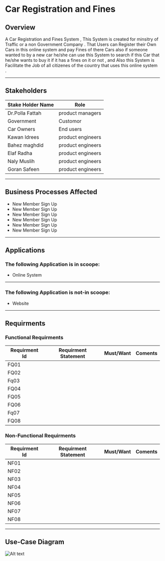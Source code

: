 # Car Registration and Fines 
## Overview
A Car Registration and Fines System , This System is created for minsitry of Traffic or a non Government Company . That  Users can Register their Own Cars in this online system and pay Fines of there Cars also if someone wanted to by a new car he/she can use this System to search if this Car that he/she wants to buy it if it has a fines on it or not , and Also this System is Facilitate the Job of all citizenes of the country that uses this online system . 


------------


## Stakeholders
|  Stake Holder Name | Role  |
| ------------ | ------------ |
| Dr.Polla Fattah | product managers  |
| Government | Customor  |
| Car Owners | End users  |
|  Kawan Idrees| product engineers  |
|  Bahez maghdid | product engineers   |
| Elaf Radha | product engineers  |
|  Naly Muslih| product engineers  |
|  Goran Safeen | product engineers   |

------------


## Business Processes Affected
- New Member Sign Up
- New Member Sign Up
- New Member Sign Up
- New Member Sign Up
- New Member Sign Up
- New Member Sign Up


------------
## Applications
### The following Application is in scoope:
- Online System

------------
### The following Application is not-in scoope:
- Website

------------


## Requirments
### Functional Requirments
|  Requirment Id |Requirment Statement   | Must/Want  |Coments  |
| ------------ | ------------ | ------------ | ------------ |
|  FQ01 |   |   |   |
|  FQ02 |   |   |   |
|  Fq03|   |   |   |
|  FQ04 |   |   |   |
|  FQ05 |   |   |   |
|  FQ06 |   |   |   |
|  Fq07|   |   |   |
|  FQ08|   |   |   |
### Non-Functional Requirments
|  Requirment Id |Requirment Statement   | Must/Want  |Coments  |
| ------------ | ------------ | ------------ | ------------ |
|  NF01 |   |   |   |
|  NF02 |   |   |   |
|  NF03|   |   |   |
|  NF04 |   |   |   |
|  NF05 |   |   |   |
|  NF06 |   |   |   |
|  NF07|   |   |   |
|  NF08|   |   |   |
------------




## Use-Case Diagram
![Alt text](https://external-content.duckduckgo.com/iu/?u=http%3A%2F%2Fblog.soton.ac.uk%2Fskillted%2Ffiles%2F2015%2F04%2Fuse-case-diagram1-1024x793.png&f=1&nofb=1&ipt=57186490c178dc4d4ec49275371f8d492864a712f9423f86b5ec280478e7c1c7&ipo=images "Use-Case Diagram")
